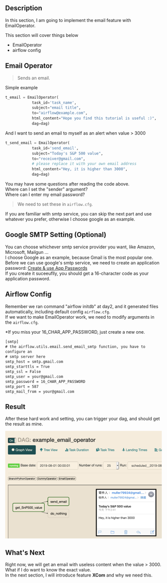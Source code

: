 Description
------------
In this section, I am going to implement the email feature with EmailOperator.

This section will cover things below
- EmailOperator
- airflow config


Email Operator
------------
>   Sends an email.

Simple example

```python
t_email = EmailOperator(
            task_id='task_name',
            subject="email title",
            to="airflow@example.com",
            html_content="Hope you find this tutorial is useful :)",
            dag=dag)
```

And I want to send an email to myself as an alert when value > 3000

```python
t_send_email = EmailOperator(
            task_id='send_email',
            subject="Today's S&P 500 value",
            to="receiver@gmail.com",
            # please replace it with your own email address
            html_content="Hey, it is higher than 3000",
            dag=dag)
```

You may have some questions after reading the code above.
<br>
Where can I set the "sender" argument?
<br>
Where can I enter my email password?

> We need to set these in `airflow.cfg`.

If you are familiar with smtp service, you can skip the next part and use whatever you prefer, otherwise I choose google as an example.

Google SMTP Setting (Optional)
------------
You can choose whichever smtp service provider you want, like Amazon, Microsoft, Mailgun ...
<br>
I choose Google as an example, because Gmail is the most popular one.
<br>
Before we can use google's smtp service, we need to create an application password:
[Create & use App Passwords](https://support.google.com/accounts/answer/185833)
<br>
If you create it suceeuflly, you should get a 16-character code as your application password.

Airflow Config
------------
Remember we ran command "airflow initdb" at day2, and it generated files automatically, including default config `airflow.cfg`.
<br>
If we want to make EmailOperator work, we need to modify arguments in the `airflow.cfg`.

*If you miss your 16_CHAR_APP_PASSWORD, just create a new one.

    [smtp]
    # the airflow.utils.email.send_email_smtp function, you have to configure an
    # smtp server here
    smtp_host = smtp.gmail.com
    smtp_starttls = True
    smtp_ssl = False
    smtp_user = your@gmail.com
    smtp_password = 16_CHAR_APP_PASSWORD
    smtp_port = 587
    smtp_mail_from = your@gmail.com


Result
------------
After these hard work and setting, you can trigger your dag, and should get the result as mine.

![img](imgs/email.png)


What's Next
------------
Right now, we will get an email with useless content when the value > 3000.
<br>
What if I do want to know the exact value.
<br>
In the next section, I will introduce feature **XCom** and why we need this.
